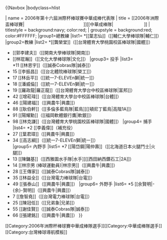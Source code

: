 {{Navbox
|bodyclass=hlist

| name  = 2006年第十六屆洲際杯棒球賽中華成棒代表隊
| title = [[2006年洲際盃棒球賽|<span style="color:white;">2006年第十六屆洲際杯棒球賽</span>]][[中華成棒隊|<span style="color:white;">中華成棒代表隊</span>]]
| titlestyle = background:navy; color:red;
| groupstyle = background:red; color:#FFFFFF;
|group1=總教練
|list1= 
*[[葉志仙]]（[[輔仁大學棒球隊|輔仁]]）
|group2=教練
|list2= 
*[[龔榮堂]]（[[台灣體育大學桃園校區棒球隊|國體]]） 
* [[郭李建夫]]（[[開南大學棒球隊|開南]]） 
* [[林琨瀚]]（[[文化大學棒球隊|文化]]） 
|group3= 投手
|list3=  
*11 [[林恩宇]]（[[誠泰Cobras隊|誠泰]]）
* 15 [[李振昌]]（[[台北體院棒球隊|榮工]]） 
* 17 [[林岳平]]（[[統一7-ELEVEn獅|統一]]） 
* 18 [[潘威倫]]（[[統一7-ELEVEn獅|統一]]） 
* 19 [[羅政龍|羅正龍]]（[[台灣體育大學台中校區棒球隊|富邦]]） 
* 42 [[增菘瑋]]（[[台灣體育大學台中校區棒球隊|台體]]） 
* 46 [[陽建福]]（[[興農牛|興農]]）  
* 88 [[耿伯軒]]（[[多倫多藍鳥隊|藍鳥]][[頓尼丁藍鳥|高階1A]]） 
* 91 [[陽耀勳]]（[[福岡軟體銀行鷹|軟銀]]） 
* 98 [[林克謙]]（[[台灣體育大學桃園校區棒球隊|國體]]） 
|group4= 捕手
|list4= 
*2 [[李義偉]]（補充役） 
* 27 [[葉君璋]]（[[興農牛|興農]]） 
* 34 [[高志綱]]（[[統一7-ELEVEn獅|統一]]）  
|group5= 內野手
|list5= 
*7 [[陽岱鋼|陽仲壽]]（[[北海道日本火腿鬥士|火腿]]） 
* 13 [[陳鏞基]]（[[西雅圖水手隊|水手]][[西田納西鑽石工|2A]]） 
* 14 [[林宗男 (棒球運動員)|林宗男]]（[[興農牛|興農]]）
* 28 [[王傳家]]（[[誠泰Cobras隊|誠泰]]）
* 35 [[林益全]]（[[台灣電力棒球隊|台電]]） 
* 49 [[張泰山]]（[[興農牛|興農]]） 
|group6= 外野手
|list6= 
*5 [[余賢明|-{余}-賢明]]（[[興農牛|興農]]） 
* 7 [[詹智堯]]（[[台灣電力棒球隊|台電]]） 
* 25 [[陳冠任]]（[[兄弟象|兄弟]]） 
* 55 [[謝佳賢]]（[[誠泰Cobras隊|誠泰]]）
*  66 [[張建銘]]（[[興農牛|興農]]） 
}}

<includeonly>[[Category:2006年洲際杯棒球賽中華成棒隊選手]][[Category:中華成棒隊選手]]</includeonly><noinclude>[[Category:台灣棒球導航模板]]</noinclude>